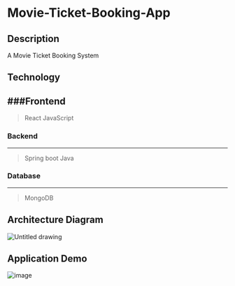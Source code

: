 # Movie-Ticket-Booking-App
## Description
A Movie Ticket Booking System
## Technology
###Frontend
---
> React
> JavaScript
### Backend
---
> Spring boot
> Java
### Database
---
> MongoDB
## Architecture Diagram
![Untitled drawing](https://github.com/Kaiwei0323/Movie-Ticket-Booking-App/assets/91507316/dadb37c8-def1-4afa-9449-09d09b2b2b17)
## Application Demo
![image](https://github.com/Kaiwei0323/Movie-Ticket-Booking-App/assets/91507316/db418966-ce98-401b-8b0b-a6bb4a490950)


